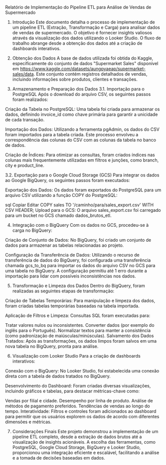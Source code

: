 Relatório de Implementação do Pipeline ETL para Análise de Vendas de Supermercado
1. Introdução
Este documento detalha o processo de implementação de um pipeline ETL (Extração, Transformação e Carga) para analisar dados de vendas de supermercado. O objetivo é fornecer insights valiosos através da visualização dos dados utilizando o Looker Studio. O fluxo de trabalho abrange desde a obtenção dos dados até a criação de dashboards interativos.

2. Obtenção dos Dados
A base de dados utilizada foi obtida do Kaggle, especificamente do conjunto de dados "Supermarket Sales" disponível em https://www.kaggle.com/datasets/aungpyaeap/supermarket-sales/data. Este conjunto contém registros detalhados de vendas, incluindo informações sobre produtos, clientes e transações.

3. Armazenamento e Preparação dos Dados
3.1. Importação para o PostgreSQL
Após o download do arquivo CSV, os seguintes passos foram realizados:

Criação da Tabela no PostgreSQL: Uma tabela foi criada para armazenar os dados, definindo invoice_id como chave primária para garantir a unicidade de cada transação.

Importação dos Dados: Utilizando a ferramenta pgAdmin, os dados do CSV foram importados para a tabela criada. Este processo envolveu a correspondência das colunas do CSV com as colunas da tabela no banco de dados.

Criação de Índices: Para otimizar as consultas, foram criados índices nas colunas mais frequentemente utilizadas em filtros e junções, como branch, city e product_line.

3.2. Exportação para o Google Cloud Storage (GCS)
Para integrar os dados ao Google BigQuery, os seguintes passos foram executados:

Exportação dos Dados: Os dados foram exportados do PostgreSQL para um arquivo CSV utilizando a função COPY do PostgreSQL:

sql
Copiar
Editar
COPY sales TO '/caminho/para/sales_export.csv' WITH CSV HEADER;
Upload para o GCS: O arquivo sales_export.csv foi carregado para um bucket no GCS chamado dados_brutos_etl.

4. Integração com o BigQuery
Com os dados no GCS, procedeu-se à carga no BigQuery:

Criação de Conjunto de Dados: No BigQuery, foi criado um conjunto de dados para armazenar as tabelas relacionadas ao projeto.

Configuração da Transferência de Dados: Utilizando o recurso de transferência de dados do BigQuery, foi configurada uma transferência chamada gcs_to_bq para importar os dados do arquivo CSV no GCS para uma tabela no BigQuery. A configuração permitiu até 1 erro durante a importação para lidar com possíveis inconsistências nos dados.

5. Transformação e Limpeza dos Dados
Dentro do BigQuery, foram realizadas as seguintes etapas de transformação:

Criação de Tabelas Temporárias: Para manipulação e limpeza dos dados, foram criadas tabelas temporárias baseadas na tabela importada.

Aplicação de Filtros e Limpeza: Consultas SQL foram executadas para:

Tratar valores nulos ou inconsistentes.
Converter dados (por exemplo do inglês para o Português).
Normalizar textos para manter a consistência (como padronização de maiúsculas/minúsculas).
Salvamento dos Dados Tratados: Após as transformações, os dados limpos foram salvos em uma nova tabela no BigQuery, pronta para análise.

6. Visualização com Looker Studio
Para a criação de dashboards interativos:

Conexão com o BigQuery: No Looker Studio, foi estabelecida uma conexão direta com a tabela de dados tratados no BigQuery.

Desenvolvimento do Dashboard: Foram criadas diversas visualizações, incluindo gráficos e tabelas, para destacar métricas-chave como:

Vendas por filial e cidade.
Desempenho por linha de produto.
Análise de métodos de pagamento preferidos.
Tendências de vendas ao longo do tempo.
Interatividade: Filtros e controles foram adicionados ao dashboard para permitir que os usuários explorem os dados de acordo com diferentes dimensões e métricas.

7. Considerações Finais
Este projeto demonstrou a implementação de um pipeline ETL completo, desde a extração de dados brutos até a visualização de insights acionáveis. A escolha das ferramentas, como PostgreSQL, Google Cloud Storage, BigQuery e Looker Studio, proporcionou uma integração eficiente e escalável, facilitando a análise e a tomada de decisões baseadas em dados.

